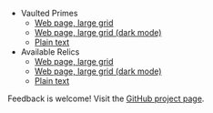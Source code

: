 * Vaulted Primes
  * [Web page, large grid](vaulted-primes.html)
  * [Web page, large grid (dark mode)](vaulted-primes.html#dark)
  * [Plain text](vaulted-primes.txt)
* Available Relics
  * [Web page, large grid](relics.html)
  * [Web page, large grid (dark mode)](relics.html#dark)
  * [Plain text](relics.txt)

Feedback is welcome! Visit the [GitHub project page](https://github.com/bannmann/warframe-data/).
